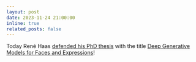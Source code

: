 ```yaml
---
layout: post
date: 2023-11-24 21:00:00
inline: true
related_posts: false
---
```


Today René Haas [defended his PhD thesis](http://stellagrasshof.com/blog/2023/rene_defense/) with the title [Deep Generative Models for Faces and Expressions](http://stellagrasshof.com/projects/3_project/)!
